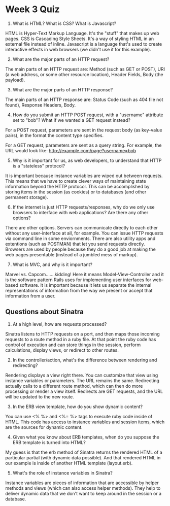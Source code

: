 # Week 3 Quiz

1. What is HTML? What is CSS? What is Javascript?

  HTML is Hyper-Text Markup Language. It's the "stuff" that makes up web pages. CSS is Cascading Style Sheets. It's a way of styling HTML in an external file instead of inline. Javascript is a language that's used to create interactive effects in web browsers (we didn't use it for this example).

2. What are the major parts of an HTTP request?

  The main parts of an HTTP request are: Method (such as GET or POST), URI (a web address, or some other resource location), Header Fields, Body (the payload).

3. What are the major parts of an HTTP response?

  The main parts of an HTTP response are: Status Code (such as 404 file not found), Response Headers, Body.

4. How do you submit an HTTP POST request, with a "username" attribute set to "bob"? What if we wanted a GET request instead?

  For a POST request, parameters are sent in the request body (as key-value pairs), in the format the content type specifies.

  For a GET request, parameters are sent as a query string. For example, the URL would look like: http://example.com/page?username=bob

5. Why is it important for us, as web developers, to understand that HTTP is a "stateless" protocol?

  It is important because instance variables are wiped out between requests. This means that we have to create clever ways of maintaining state information beyond the HTTP protocol. This can be accomplished by storing items in the session (as cookies) or to databases (and other permanent storage).

6. If the internet is just HTTP requests/responses, why do we only use browsers to interface with web applications? Are there any other options?

  There are other options. Servers can communicate directly to each other without any user-interface at all, for example. You can issue HTTP requests via command line in some enviornments. There are also utility apps and extentions (such as POSTMAN) that let you send requests directly. Browsers are used by people because they do a good job at making the web pages presentable (instead of a jumbled mess of markup).

7. What is MVC, and why is it important?

  Marvel vs. Capcom.......kidding! Here it means Model-View-Controller and it is the software pattern Rails uses for implementing user interfaces for web-based software. It is important because it lets us separate the internal representations of information from the way we present or accept that information from a user.

## Questions about Sinatra

1. At a high level, how are requests processed?

  Sinatra listens to HTTP requests on a port, and then maps those incoming requests to a route method in a ruby file. At that point the ruby code has control of execution and can store things in the session, perform calculations, display views, or redirect to other routes.

2. In the controller/action, what's the difference between rendering and redirecting?

  Rendering displays a view right there. You can customize that view using instance variables or parameters. The URL remains the same. Redirecting actually calls to a different route method, which can then do more processing or render a view itself. Redirects are GET requests, and the URL will be updated to the new route.

3. In the ERB view template, how do you show dynamic content?

  You can use <% %> and <%= %> tags to execute ruby code inside of HTML. This code has access to instance variables and session items, which are the sources for dynamic content.

4. Given what you know about ERB templates, when do you suppose the ERB template is turned into HTML?

  My guess is that the erb method of Sinatra returns the rendered HTML of a particular partial (with dynamic data possible). And that rendered HTML in our example is inside of another HTML template (layout.erb).

5. What's the role of instance variables in Sinatra?

  Instance variables are pieces of information that are accessible by helper methods and views (which can also access helper methods). They help to deliver dynamic data that we don't want to keep around in the session or a database.

